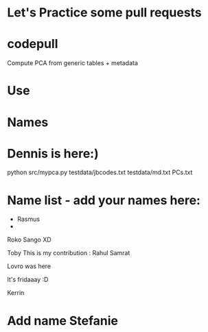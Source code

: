 # Let's Practice some pull requests

# codepull
Compute PCA from generic tables + metadata

# Use
# Names
# Dennis is here:)

python src/mypca.py testdata/jbcodes.txt testdata/md.txt PCs.txt

# Name list - add your names here:

* Rasmus
* 
Roko Sango XD

Toby
This is my contribution : Rahul Samrat

Lovro was here

It's fridaaay :D 

Kerrin

# Add name Stefanie
